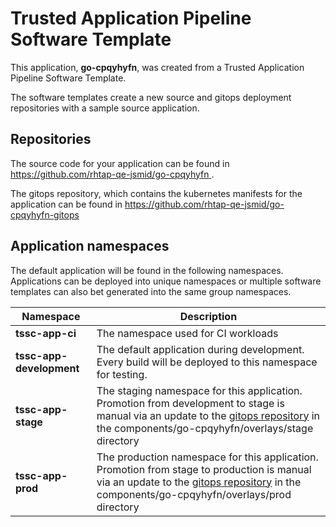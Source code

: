# Trusted Application Pipeline Software Template

This application, **go-cpqyhyfn**, was created from a Trusted Application Pipeline Software Template.

The software templates create a new source and gitops deployment repositories with a sample source application. 

## Repositories

The source code for your application can be found in [https://github.com/rhtap-qe-jsmid/go-cpqyhyfn ](https://github.com/rhtap-qe-jsmid/go-cpqyhyfn ).
 
The gitops repository, which contains the kubernetes manifests for the application can be found in 
[https://github.com/rhtap-qe-jsmid/go-cpqyhyfn-gitops ](https://github.com/rhtap-qe-jsmid/go-cpqyhyfn-gitops ) 

## Application namespaces 

The default application will be found in the following namespaces. Applications can be deployed into unique namespaces or multiple software templates can also bet generated into the same group namespaces.  

|  Namespace   |  Description   |  
| -------- | -------- |
| **tssc-app-ci** | The namespace used for CI workloads |
| **tssc-app-development** | The default application during development. Every build will be deployed to this namespace for testing. |
| **tssc-app-stage** | The staging namespace for this application. Promotion from development to stage is manual via an update to the [gitops repository](https://github.com/rhtap-qe-jsmid/go-cpqyhyfn-gitops ) in the components/go-cpqyhyfn/overlays/stage directory |
| **tssc-app-prod** | The production namespace for this application. Promotion from stage to production is manual via an update to the [gitops repository](https://github.com/rhtap-qe-jsmid/go-cpqyhyfn-gitops ) in the components/go-cpqyhyfn/overlays/prod directory |